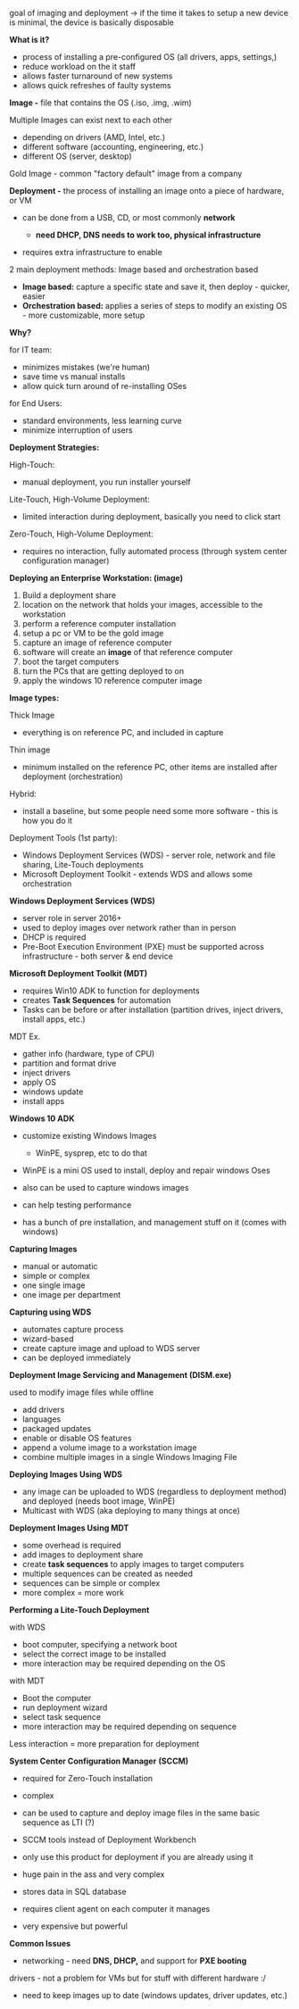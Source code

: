 goal of imaging and deployment -> if the time it takes to setup a new device is minimal, the device is basically disposable

  

**What is it?**

- process of installing a pre-configured OS (all drivers, apps, settings,)
- reduce workload on the it staff
- allows faster turnaround of new systems
- allows quick refreshes of faulty systems

  

**Image -** file that contains the OS (.iso, .img, .wim)

  

Multiple Images can exist next to each other

- depending on drivers (AMD, Intel, etc.)
- different software (accounting, engineering, etc.)
- different OS (server, desktop)

  

Gold Image - common "factory default" image from a company

  

**Deployment -** the process of installing an image onto a piece of hardware, or VM

- can be done from a USB, CD, or most commonly **network**
    
    - ****need DHCP**, DNS needs to work too, physical infrastructure**
- requires extra infrastructure to enable

  

2 main deployment methods: Image based and orchestration based

- **Image based:** capture a specific state and save it, then deploy - quicker, easier
- **Orchestration based:** applies a series of steps to modify an existing OS - more customizable, more setup
  

  

**Why?**

for IT team:

- minimizes mistakes (we're human)
- save time vs manual installs
- allow quick turn around of re-installing OSes

  

for End Users:

- standard environments, less learning curve
- minimize interruption of users

  

**Deployment Strategies:**

High-Touch:

- manual deployment, you run installer yourself

Lite-Touch, High-Volume Deployment:

- limited interaction during deployment, basically you need to click start

Zero-Touch, High-Volume Deployment:

- requires no interaction, fully automated process (through system center configuration manager)
  

  

**Deploying an Enterprise Workstation: (image)**

1. Build a deployment share
2. location on the network that holds your images, accessible to the workstation
3. perform a reference computer installation
4. setup a pc or VM to be the gold image
5. capture an image of reference computer
6. software will create an **image** of that reference computer
7. boot the target computers
8. turn the PCs that are getting deployed to on
9. apply the windows 10 reference computer image
  

  

**Image types:**

Thick Image

- everything is on reference PC, and included in capture

Thin image

- minimum installed on the reference PC, other items are installed after deployment (orchestration)

Hybrid:

- install a baseline, but some people need some more software - this is how you do it

  

Deployment Tools (1st party):

- Windows Deployment Services (WDS) - server role, network and file sharing, Lite-Touch deployments
- Microsoft Deployment Toolkit - extends WDS and allows some orchestration
  

  

**Windows Deployment Services (WDS)**

- server role in server 2016+
- used to deploy images over network rather than in person
- DHCP is required
- Pre-Boot Execution Environment (PXE) must be supported across infrastructure - both server & end device

  

**Microsoft Deployment Toolkit (MDT)**

- requires Win10 ADK to function for deployments
- creates **Task Sequences** for automation
- Tasks can be before or after installation (partition drives, inject drivers, install apps, etc.)

  

MDT Ex.

- gather info (hardware, type of CPU)
- partition and format drive
- inject drivers
- apply OS
- windows update
- install apps

  

**Windows 10 ADK**

- customize existing Windows Images
    
    - WinPE, sysprep, etc to do that
- WinPE is a mini OS used to install, deploy and repair windows Oses
- also can be used to capture windows images
- can help testing performance
  
- has a bunch of pre installation, and management stuff on it (comes with windows)

  
  

**Capturing Images**

- manual or automatic
- simple or complex
- one single image
- one image per department

  

**Capturing using WDS**

- automates capture process
- wizard-based
- create capture image and upload to WDS server
- can be deployed immediately

  

**Deployment Image Servicing and Management (DISM.exe)**

used to modify image files while offline

- add drivers
- languages
- packaged updates
- enable or disable OS features
- append a volume image to a workstation image
- combine multiple images in a single Windows Imaging File

  

**Deploying Images Using WDS**

- any image can be uploaded to WDS (regardless to deployment method) and deployed (needs boot image, WinPE)
- Multicast with WDS (aka deploying to many things at once)
  

  

**Deployment Images Using MDT**

- some overhead is required
- add images to deployment share
- create **task sequences** to apply images to target computers
- multiple sequences can be created as needed
- sequences can be simple or complex
- more complex = more work

  

**Performing a Lite-Touch Deployment**

with WDS

- boot computer, specifying a network boot
- select the correct image to be installed
- more interaction may be required depending on the OS

with MDT

- Boot the computer
- run deployment wizard
- select task sequence
- more interaction may be required depending on sequence

Less interaction = more preparation for deployment

  

**System Center Configuration Manager** **(SCCM)**

- required for Zero-Touch installation
- complex
- can be used to capture and deploy image files in the same basic sequence as LTI (?)
- SCCM tools instead of Deployment Workbench

  

- only use this product for deployment if you are already using it
- huge pain in the ass and very complex
- stores data in SQL database
- requires client agent on each computer it manages
- very expensive but powerful

  

**Common Issues**

- networking - need **DNS, DHCP,** and support for **PXE booting**

drivers - not a problem for VMs but for stuff with different hardware :/

- need to keep images up to date (windows updates, driver updates, etc.)